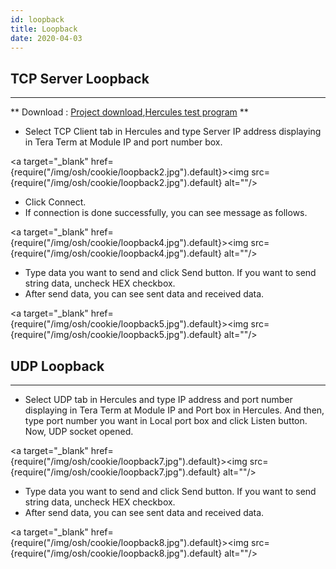```yaml
---
id: loopback
title: Loopback
date: 2020-04-03
---
```


## TCP Server Loopback

-----
** Download : <a href="/img/osh/cookie/w5500_cookie_v100.zip" target="_blank">Project download</a>,[Hercules test program](http://www.hw-group.com/products/hercules/index_en.html) **

 - Select TCP Client tab in Hercules and type Server IP address
displaying in Tera Term at Module IP and port number box.

<a target="_blank" href={require("/img/osh/cookie/loopback2.jpg").default}><img src={require("/img/osh/cookie/loopback2.jpg").default} alt=""/></a>

 - Click Connect. 
 - If connection is done successfully, you can see
message as follows.

<a target="_blank" href={require("/img/osh/cookie/loopback4.jpg").default}><img src={require("/img/osh/cookie/loopback4.jpg").default} alt=""/></a>

 - Type data you want to send and click Send button. If you want to send
string data, uncheck HEX checkbox. 
 - After send data, you can see sent
data and received data.

<a target="_blank" href={require("/img/osh/cookie/loopback5.jpg").default}><img src={require("/img/osh/cookie/loopback5.jpg").default} alt=""/></a>

## UDP Loopback

-----

 - Select UDP tab in Hercules and type IP address and port number displaying in Tera Term at Module IP and Port box in Hercules. And then, type port number you want in Local port box and click Listen button. Now, UDP socket opened.

<a target="_blank" href={require("/img/osh/cookie/loopback7.jpg").default}><img src={require("/img/osh/cookie/loopback7.jpg").default} alt=""/></a>

 - Type data you want to send and click Send button. If you want to send string data, uncheck HEX checkbox. 
 - After send data, you can see sent data and received data.

<a target="_blank" href={require("/img/osh/cookie/loopback8.jpg").default}><img src={require("/img/osh/cookie/loopback8.jpg").default} alt=""/></a>